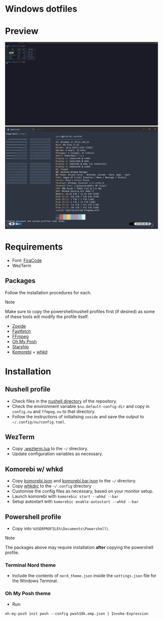 # Windows dotfiles

# Preview
![WezTerm (nushell) preview](/images/WezTerm.png)
![Terminal (Powershell) preview](/images/powershell.png)

# Requirements
- Font: [FiraCode](https://github.com/tonsky/FiraCode)
- WezTerm

## Packages
Follow the installation procedures for each.
> [!NOTE]
> Make sure to copy the powershell/nushell profiles first (if desired) as some of these tools will modify the profile itself.
- [Zoxide](https://github.com/ajeetdsouza/zoxide)
- [Fastfetch](https://github.com/fastfetch-cli/fastfetch)
- [FFmpeg](https://ffmpeg.org/ffmpeg.html)
- [Oh My Posh](https://ohmyposh.dev/)
- [Starship](https://starship.rs/)
- [Komorebi](https://github.com/LGUG2Z/komorebi) + [whkd](https://github.com/LGUG2Z/whkd)

# Installation
## Nushell profile
- Check files in the [nushell directory](../nushell/) of the repository.
- Check the environment variable `$nu.default-config-dir` and copy in `config.nu` and `ffmpeg.nu` to that directory.
- Follow the instructions of initialising `zoxide` and save the output to `~/.config/nu/config.toml`.

## WezTerm
- Copy [.wezterm.lua](./.wezterm.lua) to the `~/` directory.
- Update configuration variables as necessary.

## Komorebi w/ whkd
- Copy [komorebi.json](./komorebi.json) and [komorebi.bar.json](./komorebi.bar.json) to the `~/` directory.
- Copy [whkdrc](./whkdrc) to the `~/.config` directory
- Customise the config files as necessary, based on your monitor setup.
- Launch komorebi with `komorebic start --whkd --bar`
- Setup autostart with `komorebic enable-autostart --whkd --bar`

## Powershell profile
- Copy into `%USERPROFILE%\Documents\Powershell\`
> [!NOTE] 
> The packages above may require installation **after** copying the powershell profile.

### Terminal Nord theme
- Include the contents of `nord_theme.json` inside the `settings.json` file for the Windows Terminal.

### Oh My Posh theme
- Run:
```
oh-my-posh init pwsh --config pwsh10k.omp.json | Invoke-Expression
```

